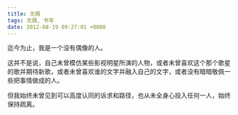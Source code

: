 ```yaml
---
title: 无偶
tags: 无偶, 书写
date: 2012-08-19 09:27:01 +0800
---
```



迄今为止，我是一个没有偶像的人。

这并不是说，自己未曾模仿某些影视明星所演的人物，或者未曾喜欢这个那个歌星的歌并期待新歌，或者未曾喜欢谁的文字并融入自己的文字，或者没有暗暗敬佩一些把事情做成的人。

但我始终未曾见到可以高度认同的诉求和路径，也从未全身心投入任何一人，始终保持疏离。

